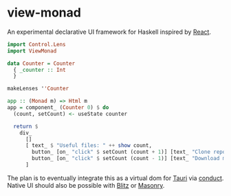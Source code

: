 # view-monad

An experimental declarative UI framework for Haskell inspired by [React](https://github.com/facebook/react).

```hs
import Control.Lens
import ViewMonad

data Counter = Counter
  { _counter :: Int
  }

makeLenses ''Counter

app :: (Monad m) => Html m
app = component_ (Counter 0) $ do
  (count, setCount) <- useState counter

  return $
    div_
      []
      [ text_ $ "Useful files: " ++ show count,
        button_ [on_ "click" $ setCount (count + 1)] [text_ "Clone repo!"],
        button_ [on_ "click" $ setCount (count - 1)] [text_ "Download meme!"]
      ]
```

The plan is to eventually integrate this as a virtual dom for [Tauri](https://tauri.app) via [conduct](https://github.com/matthunz/conduct/).
Native UI should also be possible with [Blitz](https://github.com/DioxusLabs/blitz) or [Masonry](https://github.com/linebender/xilem).
